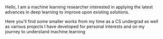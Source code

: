 Hello, I am a machine learning researcher interested in applying the latest advances in deep learning to improve upon existing solutions.

Here you'll find some smaller works from my time as a CS undergrad as well as various projects I have developed for personal interests and on my journey to understand machine learning
